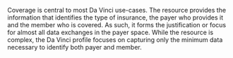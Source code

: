 Coverage is central to most Da Vinci use-cases.  The resource provides the information that identifies the type of insurance, the payer who provides it and the member who is covered.  As such, it forms the justification or focus for almost all data exchanges in the payer space.  While the resource is complex, the Da Vinci profile focuses on capturing only the minimum data necessary to identify both payer and member.